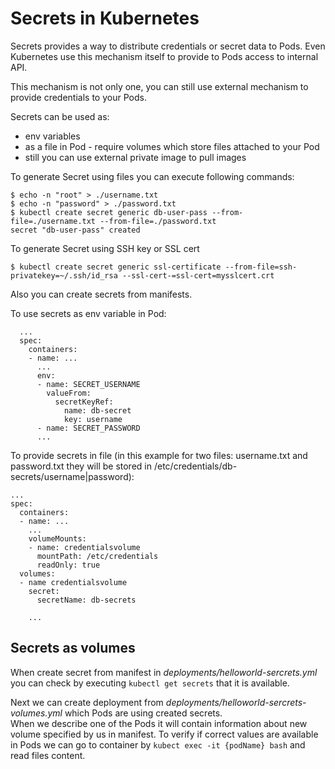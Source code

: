 # Secrets in Kubernetes

Secrets provides a way to distribute credentials or secret data to Pods. Even Kubernetes use this mechanism itself to provide to Pods access to internal API.

This mechanism is not only one, you can still use external mechanism to provide credentials to your Pods.

Secrets can be used as:
- env variables
- as a file in Pod - require volumes which store files attached to your Pod
- still you can use external private image to pull images

To generate Secret using files you can execute following commands:
```
$ echo -n "root" > ./username.txt
$ echo -n "password" > ./password.txt
$ kubectl create secret generic db-user-pass --from-file=./username.txt --from-file=./password.txt
secret "db-user-pass" created
```

To generate Secret using SSH key or SSL cert
```
$ kubectl create secret generic ssl-certificate --from-file=ssh-privatekey=~/.ssh/id_rsa --ssl-cert-=ssl-cert=mysslcert.crt
```

Also you can create secrets from manifests.

To use secrets as env variable in Pod:
```
  ...
  spec:
    containers:
    - name: ...
      ...
      env:
      - name: SECRET_USERNAME
        valueFrom:
          secretKeyRef:
            name: db-secret
            key: username
      - name: SECRET_PASSWORD
      ...
```

To provide secrets in file (in this example for two files: username.txt and password.txt they will be stored in /etc/credentials/db-secrets/username|password):
```
...
spec:
  containers:
  - name: ...
    ...
    volumeMounts:
    - name: credentialsvolume
      mountPath: /etc/credentials
      readOnly: true
  volumes:
  - name credentialsvolume
    secret:
      secretName: db-secrets

    ...
```

## Secrets as volumes

When create secret from manifest in *deployments/helloworld-sercrets.yml* you can check by executing `kubectl get secrets` that it is available.

Next we can create deployment from *deployments/helloworld-sercrets-volumes.yml* which Pods are using created secrets. </br>
When we describe one of the Pods it will contain information about new volume specified by us in manifest. To verify if correct values are available in Pods we can go to container by `kubect exec -it {podName} bash` and read files content.
